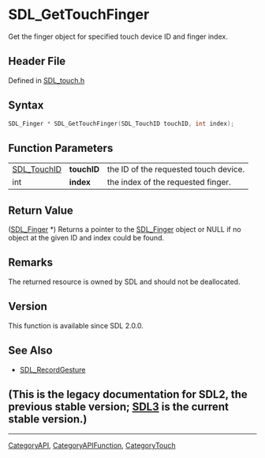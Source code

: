 # SDL_GetTouchFinger

Get the finger object for specified touch device ID and finger index.

## Header File

Defined in [SDL_touch.h](https://github.com/libsdl-org/SDL/blob/SDL2/include/SDL_touch.h)

## Syntax

```c
SDL_Finger * SDL_GetTouchFinger(SDL_TouchID touchID, int index);
```

## Function Parameters

|                            |             |                                       |
| -------------------------- | ----------- | ------------------------------------- |
| [SDL_TouchID](SDL_TouchID) | **touchID** | the ID of the requested touch device. |
| int                        | **index**   | the index of the requested finger.    |

## Return Value

([SDL_Finger](SDL_Finger) *) Returns a pointer to the
[SDL_Finger](SDL_Finger) object or NULL if no object at the given ID and
index could be found.

## Remarks

The returned resource is owned by SDL and should not be deallocated.

## Version

This function is available since SDL 2.0.0.

## See Also

- [SDL_RecordGesture](SDL_RecordGesture)


## (This is the legacy documentation for SDL2, the previous stable version; [SDL3](https://wiki.libsdl.org/SDL3/) is the current stable version.)



----
[CategoryAPI](CategoryAPI), [CategoryAPIFunction](CategoryAPIFunction), [CategoryTouch](CategoryTouch)

